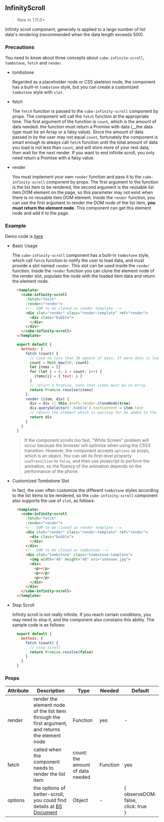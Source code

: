 ## InfinityScroll

> New in 1.11.0+

Infinity scroll component, generally is applied to a large number of list data's rendering (recommended when the data length exceeds 500).

### Precautions

You need to know about three concepts about `cube-infinite-scroll`, `tombstone`, `fetch` and `render`.

- tombstone

  Regarded as a placeholder node or CSS skeleton node, the component has a built-in `tombstone` style, but you can create a customized `tombstone` style with `slot`.

- fetch

  The `fetch` function is passed to the `cube-infinity-scroll` component by props. The component will call the `fetch` function at the appropriate time. The first argument of the function is `count`, which is the amount of data needed. the function must return a Promise with data (__the data type must be an Array or a falsy value). Since the amount of data passed in by the user may not equal `count`, fortunately the component is smart enough to always call `fetch` function until the total amount of data you load is not less than `count`, and will store more of your rest data, then wait for the next render. If you want to end infinite scroll, you only need return a Promise with a falsy value.

- render

  You must implement your own `render` function and pass it to the `cube-infinity-scroll` component by props. The first argument to the function is the list item to be rendered, the second argument is the reusable list item DOM element on the page, so this parameter may not exist when there is no reusable item DOM element. Inside the `render` function, you can use the first argument to render the DOM node of the list item, __you must return the element node__. This component can get this element node and add it to the page.

### Example

Demo code is [here](https://github.com/didi/cube-ui/tree/master/example/pages/infinity-scroll)

- Basic Usage

  The `cube-infinity-scroll` component has a built-in `tombstone` style, which call `fetch` function to notify the user to load data, and must provide a slot named `render`. This slot can be used inside the `render` function. Inside the `render` function you can clone the element node of the render slot, populate the node with the loaded item data and return the element node.

  ```html
    <template>
      <cube-infinity-scroll
        :fetch="fetch"
        :render="render">
        <!-- DOM to be cloned as render template -->
        <div slot="render" class="render-template" ref="render">
          <div class="bubble">
          </div>
        </div>
      </cube-infinity-scroll>
    </template>
  ```

  ```js
    export default {
      methods: {
        fetch (count) {
          // Load no less than 30 amount of data. If more data is loaded than the component needs, it will be automatically loaded and wait for the next render.
          count = Math.max(30, count)
          let items = []
          for (let i = 0; i < count; i++) {
            items[i] = { text: i }
          }
          // return a Promise, note that items must be an Array
          return Promise.resolve(items)
        },
        render (item, div) {
          div = div || this.$refs.render.cloneNode(true)
          div.querySelector('.bubble').textContent = item.text
          // return the element which is waiting for be added to the page
          return div
        }
      }
    }
  ```

  > If the component scrolls too fast, "White Screen" problem will occur because the browser will optimize when using the CSS3 transition. However, the component accepts `options` as props, which is an object. You can set its first-level property `useTransition` to `false`, and then use javascript to perform the animation, so the fluency of the animation depends on the performance of the phone.

- Customized Tombstone Slot

  In fact, the user often customize the different `tombstone` styles according to the list items to be rendered, so the `cube-infinity-scroll` component also supports the use of `slot`, as follows:

  ```html
    <template>
      <cube-infinity-scroll
        :fetch="fetch"
        :render="render">
        <!-- DOM to be cloned as render template -->
        <div slot="render" class="render-template" ref="render">
          <div class="bubble">
          </div>
        </div>
        <!-- DOM to be cloned as tombstone -->
        <div slot="tombstone" class="tombstone-template">
          <img width="48" height="48" src="unknown.jpg">
          <div>
            <p></p>
            <p></p>
            <p></p>
          </div>
        </div>
      </cube-infinity-scroll>
    </template>
  ```

- Stop Scroll

  Infinity scroll is not really infinite. If you reach certain conditions, you may need to stop it, and the component also constains this ability. The sample code is as follows:

  ```js
    export default {
      methods: {
        fetch (count) {
          // stop scroll
          return Promise.resolve(false)
        }
      }
    }
  ```

### Props

| Attribute | Description | Type | Needed | Default |
| - | - | - | - | - |
| render | render the element node of the list item through the first argument, and returns the element node | Function | yes | - |
| fetch | called when the component needs to render the list item | count: the amount of data needed | Function | yes | - |
| options | the options of better-scroll, you could find details at [BS Document](https://ustbhuangyi.github.io/better-scroll/doc/zh-hans/options.html) | Object | - | {<br>  observeDOM: false,<br>  click: true<br>} |


